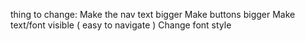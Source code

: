 thing to change:
Make the nav text bigger
Make buttons bigger
Make text/font visible ( easy to navigate )
Change font style
